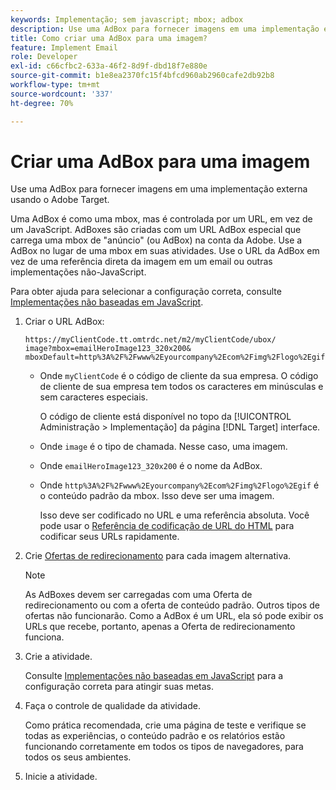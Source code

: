```yaml
---
keywords: Implementação; sem javascript; mbox; adbox
description: Use uma AdBox para fornecer imagens em uma implementação externa usando o Adobe Target. Uma AdBox é como uma mbox, mas é controlada por um URL em vez de JavaScript.
title: Como criar uma AdBox para uma imagem?
feature: Implement Email
role: Developer
exl-id: c66cfbc2-633a-46f2-8d9f-dbd18f7e880e
source-git-commit: b1e8ea2370fc15f4bfcd960ab2960cafe2db92b8
workflow-type: tm+mt
source-wordcount: '337'
ht-degree: 70%

---
```


# Criar uma AdBox para uma imagem

Use uma AdBox para fornecer imagens em uma implementação externa usando o Adobe Target.

Uma AdBox é como uma mbox, mas é controlada por um URL, em vez de um JavaScript. AdBoxes são criadas com um URL AdBox especial que carrega uma mbox de &quot;anúncio&quot; (ou AdBox) na conta da Adobe. Use a AdBox no lugar de uma mbox em suas atividades. Use o URL da AdBox em vez de uma referência direta da imagem em um email ou outras implementações não-JavaScript.

Para obter ajuda para selecionar a configuração correta, consulte  [Implementações não baseadas em JavaScript](https://developer.adobe.com/target/implement/email/).

1. Criar o URL AdBox:

   ```
   https://myClientCode.tt.omtrdc.net/m2/myClientCode/ubox/
   image?mbox=emailHeroImage123_320x200&
   mboxDefault=http%3A%2F%2Fwww%2Eyourcompany%2Ecom%2Fimg%2Flogo%2Egif
   ```

   * Onde `myClientCode` é o código de cliente da sua empresa. O código de cliente de sua empresa tem todos os caracteres em minúsculas e sem caracteres especiais.

      O código de cliente está disponível no topo da [!UICONTROL Administração > Implementação] da página [!DNL Target] interface.

   * Onde `image` é o tipo de chamada. Nesse caso, uma imagem.

   * Onde `emailHeroImage123_320x200` é o nome da AdBox.

   * Onde `http%3A%2F%2Fwww%2Eyourcompany%2Ecom%2Fimg%2Flogo%2Egif` é o conteúdo padrão da mbox. Isso deve ser uma imagem.

      Isso deve ser codificado no URL e uma referência absoluta. Você pode usar o [Referência de codificação de URL do HTML](https://www.w3schools.com/tags/ref_urlencode.asp) para codificar seus URLs rapidamente.

1. Crie [Ofertas de redirecionamento](/help/main/c-experiences/c-manage-content/offer-redirect.md#task_33C80CD722564303B687948261484F94) para cada imagem alternativa.

   >[!NOTE]
   >
   >As AdBoxes devem ser carregadas com uma Oferta de redirecionamento ou com a oferta de conteúdo padrão. Outros tipos de ofertas não funcionarão. Como a AdBox é um URL, ela só pode exibir os URLs que recebe, portanto, apenas a Oferta de redirecionamento funciona.

1. Crie a atividade.

   Consulte [Implementações não baseadas em JavaScript](https://developer.adobe.com/target/implement/email/) para a configuração correta para atingir suas metas.
1. Faça o controle de qualidade da atividade.

   Como prática recomendada, crie uma página de teste e verifique se todas as experiências, o conteúdo padrão e os relatórios estão funcionando corretamente em todos os tipos de navegadores, para todos os seus ambientes.

1. Inicie a atividade.
